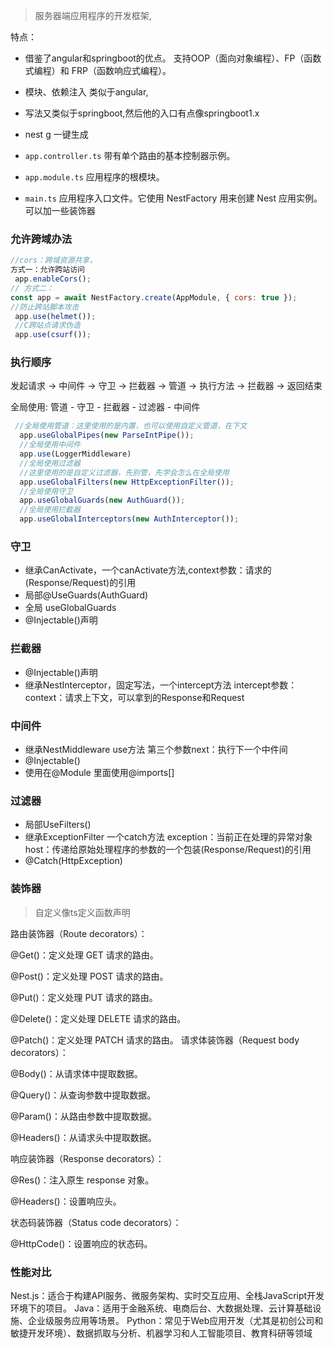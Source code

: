 > 服务器端应用程序的开发框架,

特点：

- 借鉴了angular和springboot的优点。 支持OOP（面向对象编程）、FP（函数式编程）和 FRP（函数响应式编程）。

- 模块、依赖注入 类似于angular,

- 写法又类似于springboot,然后他的入口有点像springboot1.x
- nest g 一键生成

- `app.controller.ts` 带有单个路由的基本控制器示例。
- `app.module.ts` 应用程序的根模块。 
- `main.ts` 应用程序入口文件。它使用 NestFactory 用来创建 Nest 应用实例。可以加一些装饰器

### 允许跨域办法

```js
//cors：跨域资源共享，
方式一：允许跨站访问
 app.enableCors();
// 方式二：
const app = await NestFactory.create(AppModule, { cors: true });
//防止跨站脚本攻击
 app.use(helmet());
 //C跨站点请求伪造
 app.use(csurf());
```

### 执行顺序

发起请求 -> 中间件 -> 守卫 -> 拦截器 -> 管道 -> 执行方法 -> 拦截器 -> 返回结束

全局使用: 管道 - 守卫 - 拦截器 - 过滤器 - 中间件

```js
 //全局使用管道：这里使用的是内置，也可以使用自定义管道，在下文
  app.useGlobalPipes(new ParseIntPipe());
  //全局使用中间件
  app.use(LoggerMiddleware)
  //全局使用过滤器
  //这里使用的是自定义过滤器，先别管，先学会怎么在全局使用
  app.useGlobalFilters(new HttpExceptionFilter());  
  //全局使用守卫
  app.useGlobalGuards(new AuthGuard());
  //全局使用拦截器
  app.useGlobalInterceptors(new AuthInterceptor());
```

### 守卫

- 继承CanActivate，一个canActivate方法,context参数：请求的(Response/Request)的引用
- 局部@UseGuards(AuthGuard)
- 全局 useGlobalGuards
- @Injectable()声明

### 拦截器

- @Injectable()声明
- 继承NestInterceptor，固定写法，一个intercept方法 intercept参数：context：请求上下文，可以拿到的Response和Request

### 中间件

- 继承NestMiddleware use方法 第三个参数next：执行下一个中件间
- @Injectable()
- 使用在@Module 里面使用@imports[]

### 过滤器

- 局部UseFilters()
- 继承ExceptionFilter 一个catch方法  exception：当前正在处理的异常对象  host：传递给原始处理程序的参数的一个包装(Response/Request)的引用
- @Catch(HttpException)

### 装饰器

> 自定义像ts定义函数声明

路由装饰器（Route decorators）：

  @Get()：定义处理 GET 请求的路由。

  @Post()：定义处理 POST 请求的路由。

  @Put()：定义处理 PUT 请求的路由。

  @Delete()：定义处理 DELETE 请求的路由。

  @Patch()：定义处理 PATCH 请求的路由。
请求体装饰器（Request body decorators）：

  @Body()：从请求体中提取数据。

  @Query()：从查询参数中提取数据。

  @Param()：从路由参数中提取数据。

  @Headers()：从请求头中提取数据。

响应装饰器（Response decorators）：

  @Res()：注入原生 response 对象。

  @Headers()：设置响应头。

状态码装饰器（Status code decorators）：

  @HttpCode()：设置响应的状态码。

### 性能对比

Nest.js：适合于构建API服务、微服务架构、实时交互应用、全栈JavaScript开发环境下的项目。
Java：适用于金融系统、电商后台、大数据处理、云计算基础设施、企业级服务应用等场景。
Python：常见于Web应用开发（尤其是初创公司和敏捷开发环境）、数据抓取与分析、机器学习和人工智能项目、教育科研等领域
